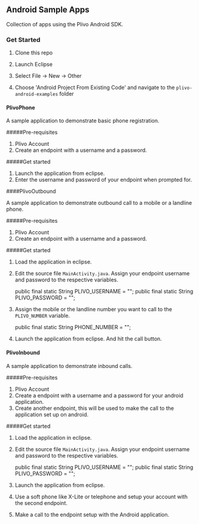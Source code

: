 ## Android Sample Apps

Collection of apps using the Plivo Android SDK.

### Get Started

1. Clone this repo

2. Launch Eclipse

3. Select File -> New -> Other 

4. Choose 'Android Project From Existing Code' and navigate to the `plivo-android-examples` folder


#### PlivoPhone

A sample application to demonstrate basic phone registration.

#####Pre-requisites

1. Plivo Account
2. Create an endpoint with a username and a password.

#####Get started

1. Launch the application from eclipse.
2. Enter the username and password of your endpoint when prompted for.

####PlivoOutbound

A sample application to demonstrate outbound call to a mobile or a landline phone.

#####Pre-requisites

1. Plivo Account
2. Create an endpoint with a username and a password.


#####Get started

1. Load the application in eclipse.
2. Edit the source file `MainActivity.java`. Assign your endpoint username and password to the respective variables.


    public final static String PLIVO_USERNAME = "";
    public final static String PLIVO_PASSWORD = "";


3. Assign the mobile or the landline number you want to call to the `PLIVO_NUMBER` variable.


    public final static String PHONE_NUMBER = "";


4. Launch the application from eclipse. And hit the call button.


#### PlivoInbound

A sample application to demonstrate inbound calls.

#####Pre-requisites

1. Plivo Account
2. Create a endpoint with a username and a password for your android application.
3. Create another endpoint, this will be used to make the call to the application set up on android.


#####Get started

1. Load the application in eclipse.
2. Edit the source file `MainActivity.java`. Assign your endpoint username and password to the respective variables.


    public final static String PLIVO_USERNAME = "";
    public final static String PLIVO_PASSWORD = "";


3. Launch the application from eclipse. 

4. Use a soft phone like X-Lite or telephone and setup your account with the second endpoint. 

5. Make a call to the endpoint setup with the Android application.



